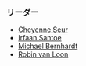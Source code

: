 ### リーダー
* [Cheyenne Seur](mailto:cheyenne.seur@gmail.com)
* [Irfaan Santoe](mailto:irfaan.santoe@owasp.org)
* [Michael Bernhardt](https://de.linkedin.com/in/michael-bernhardt-cyber)
* [Robin van Loon](mailto:robin.vanloon@owasp.org)
